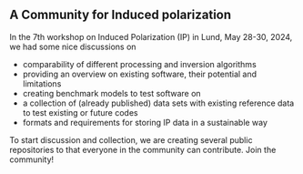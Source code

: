 ## A Community for Induced polarization
In the 7th workshop on Induced Polarization (IP) in Lund, May 28-30, 2024, we had some nice discussions on 
* comparability of different processing and inversion algorithms
* providing an overview on existing software, their potential and limitations
* creating benchmark models to test software on
* a collection of (already published) data sets with existing reference data to test existing or future codes
* formats and requirements for storing IP data in a sustainable way

To start discussion and collection, we are creating several public repositories to that everyone in the community can contribute. Join the community!

<!--

**Here are some ideas to get you started:**

🙋‍♀️ A short introduction - what is your organization all about?
🌈 Contribution guidelines - how can the community get involved?
👩‍💻 Useful resources - where can the community find your docs? Is there anything else the community should know?
🍿 Fun facts - what does your team eat for breakfast?
🧙 Remember, you can do mighty things with the power of [Markdown](https://docs.github.com/github/writing-on-github/getting-started-with-writing-and-formatting-on-github/basic-writing-and-formatting-syntax)
-->
